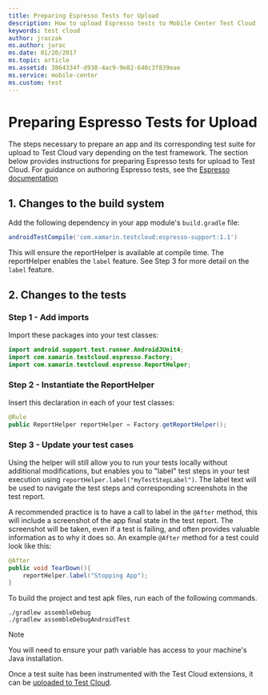 ```yaml
---
title: Preparing Espresso Tests for Upload
description: How to upload Espresso tests to Mobile Center Test Cloud
keywords: test cloud
author: jraczak
ms.author: jurac
ms.date: 01/20/2017
ms.topic: article
ms.assetid: 3864334f-d938-4ac9-9e82-640c3f839eae
ms.service: mobile-center
ms.custom: test
---
```


# Preparing Espresso Tests for Upload

The steps necessary to prepare an app and its corresponding test suite for upload
to Test Cloud vary depending on the test framework. The section below provides instructions for preparing Espresso tests for upload to Test Cloud. For guidance on authoring Espresso tests, see the [Espresso documentation](https://developer.android.com/training/testing/ui-testing/espresso-testing.html)

## 1. Changes to the build system
Add the following dependency in your app module's `build.gradle` file:

```gradle
androidTestCompile('com.xamarin.testcloud:espresso-support:1.1')
```

This will ensure the reportHelper is available at compile time. The reportHelper enables the `label` feature. See Step 3 for more detail on the `label` feature.

## 2. Changes to the tests

### Step 1 - Add imports

Import these packages into your test classes:

```java
import android.support.test.runner.AndroidJUnit4;
import com.xamarin.testcloud.espresso.Factory;
import com.xamarin.testcloud.espresso.ReportHelper;
```

### Step 2 - Instantiate the ReportHelper

Insert this declaration in each of your test classes:

```java
@Rule
public ReportHelper reportHelper = Factory.getReportHelper();
```

### Step 3 - Update your test cases

Using the helper will still allow you to run your tests locally without additional modifications, but enables you to "label" test steps in your test execution using `reportHelper.label("myTestStepLabel")`. The label text will be used to navigate the test steps and corresponding screenshots in the test report.

A recommended practice is to have a call to label in the `@After` method, this will include a screenshot of the app final state in the test report. The screenshot will be taken, even if a test is failing, and often provides valuable information as to why it does so. An example `@After` method for a test could look like this:

```java
@After
public void TearDown(){
    reportHelper.label("Stopping App");
}
```
To build the project and test apk files, run each of the following commands.

```
./gradlew assembleDebug
./gradlew assembleDebugAndroidTest
```

> [!NOTE]
> You will need to ensure your path variable has access to your machine's Java installation.

Once a test suite has been instrumented with the Test Cloud extensions, it can be [uploaded to Test Cloud](~/test-cloud/starting-a-test-run.md).
